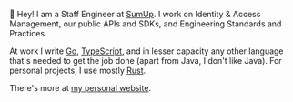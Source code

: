 👋 Hey! I am a Staff Engineer at [SumUp](https://sumup.com/). I work on Identity & Access Management, our public APIs and SDKs, and Engineering Standards and Practices.

At work I write [Go](https://go.dev/), [TypeScript](https://www.typescriptlang.org/), and in lesser capacity any other language that's needed to get the job done (apart from Java, I don't like Java). For personal projects, I use mostly [Rust](https://www.rust-lang.org/).

There's more at [my personal website](https://dzx.cz/).
